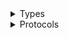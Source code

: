<details>
<summary>Types</summary>

  - [CodeCommitClient](/aws-sdk-swift/reference/0.x/AWSCodeCommit/CodeCommitClient)
  - [CodeCommitClient.CodeCommitClientConfiguration](/aws-sdk-swift/reference/0.x/AWSCodeCommit/CodeCommitClient.CodeCommitClientConfiguration)
  - [CodeCommitClientLogHandlerFactory](/aws-sdk-swift/reference/0.x/AWSCodeCommit/CodeCommitClientLogHandlerFactory)
  - [CodeCommitClientTypes](/aws-sdk-swift/reference/0.x/AWSCodeCommit/CodeCommitClientTypes)

</details>

<details>
<summary>Protocols</summary>

  - [CodeCommitClientProtocol](/aws-sdk-swift/reference/0.x/AWSCodeCommit/CodeCommitClientProtocol)

</details>
